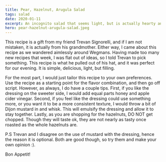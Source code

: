 ```yaml
---
title: Pear, Hazelnut, Arugula Salad
tags: salad
date: 2020-01-11
excerpt: An incognito salad that seems light, but is actually hearty and flavorful
hero: pear-hazelnut-arugula-salad.jpeg
---
```


<v-row>
<v-col>
<v-img-custom src="pear-hazelnut-arugula-salad.jpeg" alt="pear and hazelnut arugula salad" class="hero-img"> </v-img-custom>

This recipe is a gift from my friend Trevan Signorelli, and if I am not
mistaken, it is actually from his grandmother. Either way, I came about
this recipe as we wandered aimlessly around Wegmans. Having made too many
new recipes that week, I was flat out of ideas, so I told Trevan to pick something. This recipe is what he pulled out of his hat, and it was perfect
for our evening. It is simple, delicious, light, but filling.

For the most part, I would just tailor this recipe to your own preferences. Use the recipe as a starting point for the flavor combination, and then go off script. However, as always, I do have a couple tips. First, if you like the dressing on the sweeter side, I would add equal parts honey and apple cider vinegar. Second, if you feel like the dressing could use something more, or you want it to be a more consistent texture, I would throw a bit of Dijon mustard in and whisk. This will emulsify the dressing and allow it to stay together. Lastly, as you are shopping for the hazelnuts, DO NOT get chopped. Though they will taste ok, they are not nearly as tasty once roasted as the whole hazelnuts are.

P.S Trevan and I disagree on the use of mustard with the dressing, hence the reason it is optional. Both are good though, so try them and make your own opinion :).

Bon Appetit!

</v-col>
</v-row>
<v-row>
  <v-col lg="3" sm="12">
    <v-ingredients-list title="Ingredients" file-path="2020-01-11/pear-hazelnut-arugula-salad-info.json" json-key="ingredients"> </v-ingredients-list>
  </v-col>
  <v-col lg="9" sm="12">
    <v-instructions-list title="Instructions" file-path="2020-01-11/pear-hazelnut-arugula-salad-info.json" json-key="instructions"> </v-instructions-list>
  </v-col>
</v-row>
